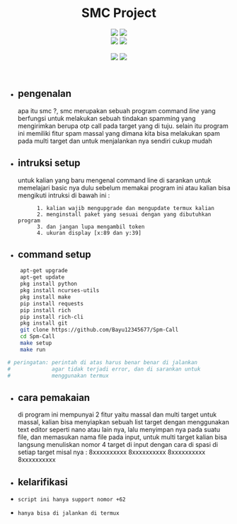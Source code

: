 <h1 align="center">SMC Project</h1>
<p align="center">
  <img src="https://img.shields.io/static/v1?label=Bash+Scripting&color=green&message=+&logo=GNU+Bash&logoColor=white&style=for-the-badge">
  <img src="https://img.shields.io/static/v1?label=Author&color=green&message=Pejuang+Kentang&logo=Acclaim&logoColor=white&style=for-the-badge"><br>
  <img src="https://img.shields.io/github/stars/Bayu12345677/Spm-Call?logo=github&style=for-the-badge">
  <img src="https://img.shields.io/static/v1?label=Version&color=green&message=2.0&logo=Clockify&logoColor=white&style=for-the-badge"><br><br>
  <img src="https://img.shields.io/static/v1?label=Termux&color=green&message=+&logo=Iterm2&logoColor=white&style=flat">
  <img src="https://img.shields.io/github/forks/Bayu12345677/Spm-Call?logo=github&style=flat">
</p>

<br>

- ## pengenalan

  apa itu smc ?, smc merupakan sebuah program command *line* yang berfungsi untuk melakukan sebuah tindakan spamming yang mengirimkan berupa otp call pada target yang di tuju.
  selain itu program ini memiliki fitur spam massal yang dimana kita bisa melakukan spam pada multi target dan untuk menjalankan nya sendiri cukup mudah

- ## intruksi setup
  untuk kalian yang baru mengenal command line di sarankan untuk memelajari basic nya dulu sebelum memakai program ini atau kalian bisa mengikuti intruksi di bawah ini :

            1. kalian wajib mengupgrade dan mengupdate termux kalian
            2. menginstall paket yang sesuai dengan yang dibutuhkan program
            3. dan jangan lupa mengambil token
            4. ukuran display [x:89 dan y:39]

- ## command setup

```bash
    apt-get upgrade
    apt-get update
    pkg install python
    pkg install ncurses-utils
    pkg install make
    pip install requests
    pip install rich
    pip install rich-cli
    pkg install git
    git clone https://github.com/Bayu12345677/Spm-Call
    cd Spm-Call
    make setup
    make run

# peringatan: perintah di atas harus benar benar di jalankan
#             agar tidak terjadi error, dan di sarankan untuk
#             menggunakan termux
```

- ## cara pemakaian
  di program ini mempunyai 2 fitur yaitu massal dan multi target
  untuk massal, kalian bisa menyiapkan sebuah list target dengan menggunakan text editor seperti nano atau lain nya, lalu menyimpan nya pada suatu file, dan memasukan nama file pada input, untuk multi target kalian bisa langsung menuliskan nomor 4 target di input dengan cara di spasi di setiap target misal nya : 8xxxxxxxxxx 8xxxxxxxxxx 8xxxxxxxxxx 8xxxxxxxxxx

- ## kelarifikasi
- `script ini hanya support nomor +62`
- `hanya bisa di jalankan di termux`
